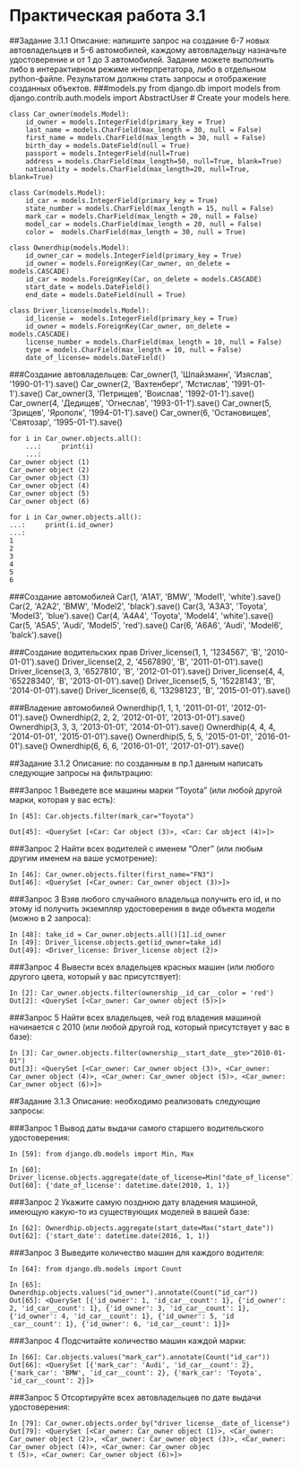 # Практическая работа 3.1

##Задание 3.1.1
Описание: напишите запрос на создание 6-7 новых автовладельцев и 5-6 автомобилей, каждому автовладельцу назначьте удостоверение и от 1 до 3 автомобилей. Задание можете выполнить либо в интерактивном режиме интерпретатора, либо в отдельном python-файле. Результатом должны стать запросы и отображение созданных объектов.
###models.py
    from django.db import models
    from django.contrib.auth.models import AbstractUser
    # Create your models here.
    
    
    class Car_owner(models.Model):
        id_owner = models.IntegerField(primary_key = True)
        last_name = models.CharField(max_length = 30, null = False)
        first_name = models.CharField(max_length = 30, null = False)
        birth_day = models.DateField(null = True)
        passport = models.IntegerField(null=True)
        address = models.CharField(max_length=50, null=True, blank=True)
        nationality = models.CharField(max_length=20, null=True, blank=True)
    
    class Car(models.Model):
        id_car = models.IntegerField(primary_key = True)
        state_number = models.CharField(max_length = 15, null = False)
        mark_car = models.CharField(max_length = 20, null = False)
        model_car = models.CharField(max_length = 20, null = False)
        color =  models.CharField(max_length = 30, null = True)
    
    class Ownerdhip(models.Model):
        id_owner_car = models.IntegerField(primary_key = True)
        id_owner = models.ForeignKey(Car_owner, on_delete = models.CASCADE)
        id_car = models.ForeignKey(Car, on_delete = models.CASCADE)
        start_date = models.DateField()
        end_date = models.DateField(null = True)
    
    class Driver_license(models.Model):
        id_license =  models.IntegerField(primary_key = True)
        id_owner = models.ForeignKey(Car_owner, on_delete = models.CASCADE)
        license_number = models.CharField(max_length = 10, null = False)
        type = models.CharField(max_length = 10, null = False)
        date_of_license= models.DateField()

###Создание автовладельцев:
    Car_owner(1, 'Шпайзманн', 'Изяслав', '1990-01-1').save()
    Car_owner(2, 'Вахтенберг', 'Мстислав', '1991-01-1').save()
    Car_owner(3, 'Петрищев', 'Воислав', '1992-01-1').save()
    Car_owner(4, 'Дедищев', 'Огнеслав', '1993-01-1').save()
    Car_owner(5, 'Зрищев', 'Ярополк', '1994-01-1').save()
    Car_owner(6, 'Остановищев', 'Святозар', '1995-01-1').save()

    for i in Car_owner.objects.all():
        ...:     print(i)
        ...: 
    Car_owner object (1)
    Car_owner object (2)
    Car_owner object (3)
    Car_owner object (4)
    Car_owner object (5)
    Car_owner object (6)

    for i in Car_owner.objects.all():
    ...:     print(i.id_owner)
    ...: 
    1
    2
    3
    4
    5
    6

###Создание автомобилей
    Car(1, 'A1A1', 'BMW', 'Model1', 'white').save()
    Car(2, 'A2A2', 'BMW', 'Model2', 'black').save()
    Car(3, 'A3A3', 'Toyota', 'Model3', 'blue').save()
    Car(4, 'A4A4', 'Toyota', 'Model4', 'white').save()
    Car(5, 'A5A5', 'Audi', 'Model5', 'red').save()
    Car(6, 'A6A6', 'Audi', 'Model6', 'balck').save()

###Создание водительских прав
    Driver_license(1, 1, '1234567', 'B', '2010-01-01').save()
    Driver_license(2, 2, '4567890', 'B', '2011-01-01').save()
    Driver_license(3, 3, '6527810', 'B', '2012-01-01').save()
    Driver_license(4, 4, '65228340', 'B', '2013-01-01').save()
    Driver_license(5, 5, '15228143', 'B', '2014-01-01').save()
    Driver_license(6, 6, '13298123', 'B', '2015-01-01').save()

###Владение автомобилей
    Ownerdhip(1, 1, 1, '2011-01-01', '2012-01-01').save()
    Ownerdhip(2, 2, 2, '2012-01-01', '2013-01-01').save()
    Ownerdhip(3, 3, 3, '2013-01-01', '2014-01-01').save()
    Ownerdhip(4, 4, 4, '2014-01-01', '2015-01-01').save()
    Ownerdhip(5, 5, 5, '2015-01-01', '2016-01-01').save()
    Ownerdhip(6, 6, 6, '2016-01-01', '2017-01-01').save()



##Задание 3.1.2
Описание: по созданным в пр.1 данным написать следующие запросы на фильтрацию:

###Запрос 1
Выведете все машины марки “Toyota” (или любой другой марки, которая у вас есть):
   
    In [45]: Car.objects.filter(mark_car="Toyota")
    
    Out[45]: <QuerySet [<Car: Car object (3)>, <Car: Car object (4)>]>

###Запрос 2
Найти всех водителей с именем “Олег” (или любым другим именем на ваше усмотрение):

    In [46]: Car_owner.objects.filter(first_name="FN3")
    Out[46]: <QuerySet [<Car_owner: Car_owner object (3)>]>

###Запрос 3
Взяв любого случайного владельца получить его id, и по этому id получить экземпляр удостоверения в виде объекта модели (можно в 2 запроса):

    In [48]: take_id = Car_owner.objects.all()[1].id_owner
    In [49]: Driver_license.objects.get(id_owner=take_id)
    Out[49]: <Driver_license: Driver_license object (2)>

###Запрос 4
Вывести всех владельцев красных машин (или любого другого цвета, который у вас присутствует):
 
    In [2]: Car_owner.objects.filter(ownership__id_car__color = 'red')
    Out[2]: <QuerySet [<Car_owner: Car_owner object (5)>]>


###Запрос 5
Найти всех владельцев, чей год владения машиной начинается с 2010 (или любой другой год, который присутствует у вас в базе):

    In [3]: Car_owner.objects.filter(ownership__start_date__gte>"2010-01-01")
    Out[3]: <QuerySet [<Car_owner: Car_owner object (3)>, <Car_owner: Car_owner object (4)>, <Car_owner: Car_owner object (5)>, <Car_owner: Car_owner object (6)>]>



##Задание 3.1.3
Описание: необходимо реализовать следующие запросы:

###Запрос 1
Вывод даты выдачи самого старшего водительского удостоверения:

    In [59]: from django.db.models import Min, Max
    
    In [60]: Driver_license.objects.aggregate(date_of_license=Min("date_of_license"))
    Out[60]: {'date_of_license': datetime.date(2010, 1, 1)}

###Запрос 2
Укажите самую позднюю дату владения машиной, имеющую какую-то из существующих моделей в вашей базе:
 
    In [62]: Ownerdhip.objects.aggregate(start_date=Max("start_date"))
    Out[62]: {'start_date': datetime.date(2016, 1, 1)}

###Запрос 3
Выведите количество машин для каждого водителя:

    In [64]: from django.db.models import Count
    
    In [65]: Ownerdhip.objects.values("id_owner").annotate(Count("id_car"))
    Out[65]: <QuerySet [{'id_owner': 1, 'id_car__count': 1}, {'id_owner': 2, 'id_car__count': 1}, {'id_owner': 3, 'id_car__count': 1}, {'id_owner': 4, 'id_car__count': 1}, {'id_owner': 5, 'id
    _car__count': 1}, {'id_owner': 6, 'id_car__count': 1}]>

###Запрос 4
Подсчитайте количество машин каждой марки:

    In [66]: Car.objects.values("mark_car").annotate(Count("id_car"))
    Out[66]: <QuerySet [{'mark_car': 'Audi', 'id_car__count': 2}, {'mark_car': 'BMW', 'id_car__count': 2}, {'mark_car': 'Toyota', 'id_car__count': 2}]>

###Запрос 5
Отсортируйте всех автовладельцев по дате выдачи удостоверения:

    In [79]: Car_owner.objects.order_by("driver_license__date_of_license")
    Out[79]: <QuerySet [<Car_owner: Car_owner object (1)>, <Car_owner: Car_owner object (2)>, <Car_owner: Car_owner object (3)>, <Car_owner: Car_owner object (4)>, <Car_owner: Car_owner objec
    t (5)>, <Car_owner: Car_owner object (6)>]>